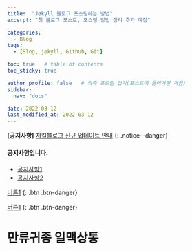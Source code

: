 ```yaml
---
title:  "Jekyll 블로그 포스팅하는 방법"
excerpt: "첫 블로그 포스트, 포스팅 방법 정리 추가 예정"

categories:
  - Blog
tags:
  - [Blog, jekyll, Github, Git]

toc: true   # table of contents
toc_sticky: true

author_profile: false   # 좌측 프로필 접기(포스트에 들어가면 꺼짐)
sidebar:
  nav: "docs"

date: 2022-03-12
last_modified_at: 2022-03-12
---
```



<!-- notice 색상 -->
<!-- {: .notice}        회색
{: .notice--primary}    짙은 회색
{: .notice--info}       하늘색
{: .notice--warning}    주황색
{: .notice--success}    녹색
{: .notice--danger}     빨간색 -->

**[공지사항]** [지킬블로그 신규 업데이트 안내](https://mmistakes.github.io/minimal-mistakes/)
{: .notice--danger}


<div class="notice--success">
    <h4>공지사항입니다.</h4>
    <ul>
        <li><a href="[xxx](https://mmistakes.github.io/minimal-mistakes/markup/markup-html-tags-and-formatting/)">공지사항1</a></li>
        <li><a href="[xxx](https://mmistakes.github.io/minimal-mistakes/markup/markup-html-tags-and-formatting/)">공지사항2</a></li>
    </ul>
</div>

<!-- 테스트 -->
[버튼1](https://google.com)
{: .btn .btn-danger}
<!-- helpers -->
[버튼1](https://mmistakes.github.io/minimal-mistakes/docs/helpers/)
{: .btn .btn-danger}

<!-- iD 부분만 수정하면 유튜브 포스트 가능
{% include video id="vB8Nx2Oxpw0" provider="youtube" %} -->


# 만류귀종 일맥상통